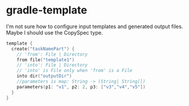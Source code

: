# gradle-template
I'm not sure how to configure input templates and generated output files. Maybe I should use the CopySpec type.

```kotlin
template {
  create("taskNamePart") {
    // 'from': File | Directory  
    from file("template1")
    // 'into': File | Directory
    // 'into' is File only when 'from' is a File  
    into dir("outputDir")
    //parameters is map: String -> (String| String[])
    parameters(p1: "v1", p2: 2, p3: ["v3","v4","v5"])
  }
}
```

